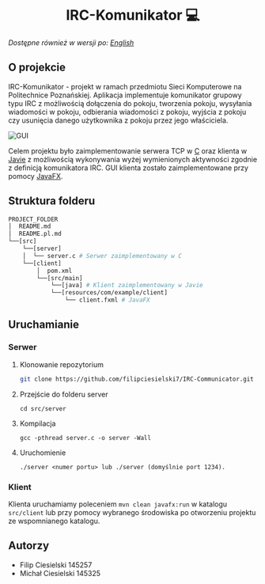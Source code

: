 <h1 align="center">
    IRC-Komunikator 💻 
</h1>

_Dostępne również w wersji po: [English](README.md)_

## O projekcie

IRC-Komunikator - projekt w ramach przedmiotu Sieci Komputerowe na Politechnice Poznańskiej. Aplikacja implementuje komunikator grupowy typu IRC z możliwością dołączenia do pokoju, tworzenia pokoju, wysyłania wiadomości w pokoju, odbierania wiadomości z pokoju, wyjścia z pokoju czy usunięcia danego użytkownika z pokoju przez jego właściciela.

![GUI](https://user-images.githubusercontent.com/56769119/148282468-763f3019-a198-4b50-bd19-ada9ed91d85b.png)

Celem projektu było zaimplementowanie serwera TCP w [C](https://en.wikipedia.org/wiki/C_(programming_language)) oraz klienta w [Javie](https://www.java.com/) z możliwością wykonywania wyżej wymienionych aktywności zgodnie z definicją komunikatora IRC. GUI klienta zostało zaimplementowane przy pomocy [JavaFX](https://openjfx.io/).

## Struktura folderu

```bash
PROJECT_FOLDER
│  README.md
│  README.pl.md
└──[src]
    └──[server]
    │  └── server.c # Serwer zaimplementowany w C
    └──[client]
        │  pom.xml
        └──[src/main]
            └──[java] # Klient zaimplementowany w Javie
            └──[resources/com/example/client]
                └── client.fxml # JavaFX
```

## Uruchamianie

### Serwer

1. Klonowanie repozytorium
   ```sh
   git clone https://github.com/filipciesielski7/IRC-Communicator.git
   ```
2. Przejście do folderu server
   ```
   cd src/server
   ```
3. Kompilacja
   ```
   gcc -pthread server.c -o server -Wall
   ```
4. Uruchomienie
   ```
   ./server <numer portu> lub ./server (domyślnie port 1234).
   ```

### Klient

Klienta uruchamiamy poleceniem `mvn clean javafx:run` w katalogu `src/client` lub przy pomocy wybranego środowiska po otworzeniu projektu ze wspomnianego katalogu.

## Autorzy

- Filip Ciesielski 145257
- Michał Ciesielski 145325
